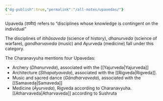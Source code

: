 ```yaml
---
{"dg-publish":true,"permalink":"/all-notes/upavedas/"}
---
```



Upaveda (उपवेद) refers to “disciplines whose knowledge is contingent on the individual” 

The disciplines of _itihāsaveda_ (science of history), _dhanurveda_ (science of warfare), _gandharvaveda_ (music) and Ayurveda (medicine) fall under this category. 

The Charanavyuha mentions four Upavedas:
- Archery (*Dhanurveda*), associated with the [[Yajurveda\|Yajurveda]]
- Architecture (*Sthapatyaveda*), associated with the [[Rigveda\|Rigveda]].
- Music and sacred dance (*Gāndharvaveda*), associated with the [[Samaveda\|Samaveda]]
- Medicine (*Āyurveda*), Rigveda according to Charanavyuha. [[Atharvaveda\|Atharvaveda]] according to Sushruta


